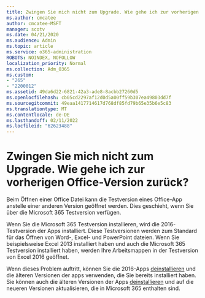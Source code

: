 ```yaml
---
title: Zwingen Sie mich nicht zum Upgrade. Wie gehe ich zur vorherigen Office-Version zurück?
ms.author: cmcatee
author: cmcatee-MSFT
manager: scotv
ms.date: 04/21/2020
ms.audience: Admin
ms.topic: article
ms.service: o365-administration
ROBOTS: NOINDEX, NOFOLLOW
localization_priority: Normal
ms.collection: Adm_O365
ms.custom:
- "265"
- "2200012"
ms.assetid: 49da6d22-6821-42a3-ade8-8acbb27260d5
ms.openlocfilehash: cb05cd2297af12d0d5a00ff59b307ea49803dd7f
ms.sourcegitcommit: 49eaa1417714617d768df85fd79b65e35b6e5c83
ms.translationtype: MT
ms.contentlocale: de-DE
ms.lasthandoff: 02/11/2022
ms.locfileid: "62623488"
---
```

# <a name="dont-force-me-to-upgrade-how-do-i-go-back-to-the-previous-office-version"></a>Zwingen Sie mich nicht zum Upgrade. Wie gehe ich zur vorherigen Office-Version zurück?

Beim Öffnen einer Office Datei kann die Testversion eines Office-App anstelle einer anderen Version geöffnet werden. Dies geschieht, wenn Sie über die Microsoft 365 Testversion verfügen.
  
Wenn Sie die Microsoft 365 Testversion installieren, wird die 2016-Testversion der Apps installiert. Diese Testversionen werden zum Standard für das Öffnen von Word-, Excel- und PowerPoint dateien. Wenn Sie beispielsweise Excel 2013 installiert haben und auch die Microsoft 365 Testversion installiert haben, werden Ihre Arbeitsmappen in der Testversion von Excel 2016 geöffnet.
  
Wenn dieses Problem auftritt, können Sie die 2016-Apps [deinstallieren](https://support.office.com/article/9dd49b83-264a-477a-8fcc-2fdf5dbf61d8.aspx) und die älteren Versionen der apps verwenden, die Sie bereits installiert haben. Sie können auch die älteren Versionen der Apps [deinstallieren](https://support.office.com/article/9dd49b83-264a-477a-8fcc-2fdf5dbf61d8.aspx) und auf die neueren Versionen aktualisieren, die in Microsoft 365 enthalten sind.
